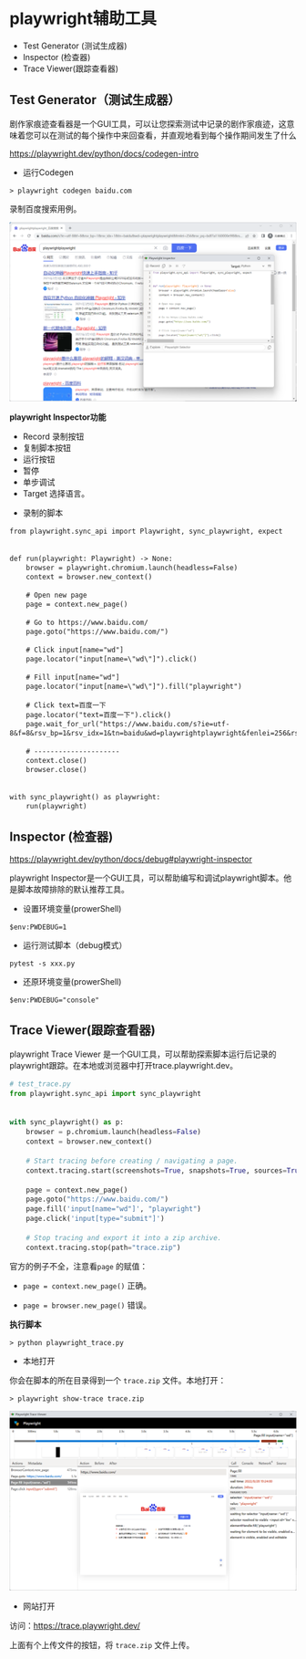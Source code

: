# playwright辅助工具

* Test Generator (测试生成器)
* Inspector (检查器)
* Trace Viewer(跟踪查看器)

## Test Generator（测试生成器）

剧作家痕迹查看器是一个GUI工具，可以让您探索测试中记录的剧作家痕迹，这意味着您可以在测试的每个操作中来回查看，并直观地看到每个操作期间发生了什么

https://playwright.dev/python/docs/codegen-intro

* 运行Codegen

```
> playwright codegen baidu.com
```

录制百度搜索用例。

![](imgs/playwright_codegen.png)


__playwright Inspector功能__

- Record 录制按钮
- 复制脚本按钮
- 运行按钮
- 暂停
- 单步调试
- Target 选择语言。


* 录制的脚本

```shell
from playwright.sync_api import Playwright, sync_playwright, expect


def run(playwright: Playwright) -> None:
    browser = playwright.chromium.launch(headless=False)
    context = browser.new_context()

    # Open new page
    page = context.new_page()

    # Go to https://www.baidu.com/
    page.goto("https://www.baidu.com/")

    # Click input[name="wd"]
    page.locator("input[name=\"wd\"]").click()

    # Fill input[name="wd"]
    page.locator("input[name=\"wd\"]").fill("playwright")

    # Click text=百度一下
    page.locator("text=百度一下").click()
    page.wait_for_url("https://www.baidu.com/s?ie=utf-8&f=8&rsv_bp=1&rsv_idx=1&tn=baidu&wd=playwrightplaywright&fenlei=256&rsv_pq=bdf7a1160000e9f8&rsv_t=c6d4tiz2g%2BfBX5nNc%2B2ymCHfMo3%2FKOReFifdiamQJMUh4D8qhUjpCv%2BEcc0&rqlang=cn&rsv_enter=0&rsv_dl=tb&rsv_sug3=12&rsv_sug1=8&rsv_sug7=100&rsv_btype=i&prefixsug=playwrightplaywright&rsp=1&inputT=4846&rsv_sug4=7351&rsv_jmp=fail")

    # ---------------------
    context.close()
    browser.close()


with sync_playwright() as playwright:
    run(playwright)

```

## Inspector (检查器)

https://playwright.dev/python/docs/debug#playwright-inspector

playwright Inspector是一个GUI工具，可以帮助编写和调试playwright脚本。他是脚本故障排除的默认推荐工具。

* 设置环境变量(prowerShell)

```
$env:PWDEBUG=1
```

* 运行测试脚本（debug模式）

```
pytest -s xxx.py
```

* 还原环境变量(prowerShell)

```
$env:PWDEBUG="console"
```


## Trace Viewer(跟踪查看器)

playwright Trace Viewer 是一个GUI工具，可以帮助探索脚本运行后记录的playwright跟踪。在本地或浏览器中打开trace.playwright.dev。

```py
# test_trace.py
from playwright.sync_api import sync_playwright


with sync_playwright() as p:
    browser = p.chromium.launch(headless=False)
    context = browser.new_context()

    # Start tracing before creating / navigating a page.
    context.tracing.start(screenshots=True, snapshots=True, sources=True)

    page = context.new_page()
    page.goto("https://www.baidu.com/")
    page.fill('input[name="wd"]', "playwright")
    page.click('input[type="submit"]')

    # Stop tracing and export it into a zip archive.
    context.tracing.stop(path="trace.zip")
```

官方的例子不全，注意看`page` 的赋值：

*  `page = context.new_page()` 正确。
 
*  `page = browser.new_page()` 错误。


__执行脚本__

```
> python playwright_trace.py
```

* 本地打开

你会在脚本的所在目录得到一个 `trace.zip` 文件。本地打开：

```
> playwright show-trace trace.zip
```

![](imgs/trace_viewer.png)

* 网站打开

访问：https://trace.playwright.dev/


上面有个上传文件的按钮，将 `trace.zip` 文件上传。
